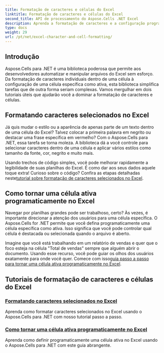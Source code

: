 ```yaml
---
title: Formatação de caracteres e células do Excel
linktitle: Formatação de caracteres e células do Excel
second_title: API de processamento do Aspose.Cells .NET Excel
description: Aprenda a formatação de caracteres e a configuração programática de células ativas no Excel usando Aspose.Cells para .NET. Explore guias abrangentes para simplificar suas tarefas de desenvolvimento.
type: docs
weight: 29
url: /pt/net/excel-character-and-cell-formatting/
---
```

## Introdução

Aspose.Cells para .NET é uma biblioteca poderosa que permite aos desenvolvedores automatizar e manipular arquivos do Excel sem esforço. Da formatação de caracteres individuais dentro de uma célula à configuração de uma célula específica como ativa, esta biblioteca simplifica tarefas que de outra forma seriam complexas. Vamos mergulhar em dois tutoriais úteis que ajudarão você a dominar a formatação de caracteres e células.

## Formatando caracteres selecionados no Excel

Já quis mudar o estilo ou a aparência de apenas parte de um texto dentro de uma célula do Excel? Talvez colocar a primeira palavra em negrito ou destacar uma frase específica em vermelho? Com o Aspose.Cells para .NET, essa tarefa se torna moleza. A biblioteca dá a você controle para selecionar caracteres dentro de uma célula e aplicar vários estilos como tamanho da fonte, cor, negrito e muito mais.

Usando trechos de código simples, você pode melhorar rapidamente a legibilidade de suas planilhas do Excel. É como dar aos seus dados aquele toque extra! Curioso sobre o código? Confira as etapas detalhadas neste[tutorial sobre formatação de caracteres selecionados no Excel](./formatting-selected-characters/).

## Como tornar uma célula ativa programaticamente no Excel

Navegar por planilhas grandes pode ser trabalhoso, certo? Às vezes, é importante direcionar a atenção dos usuários para uma célula específica. O Aspose.Cells for .NET permite que você defina programaticamente uma célula específica como ativa. Isso significa que você pode controlar qual célula é destacada ou selecionada quando o arquivo é aberto.

 Imagine que você está trabalhando em um relatório de vendas e quer que o foco esteja na célula "Total de vendas" sempre que alguém abrir o documento. Usando esse recurso, você pode guiar os olhos dos usuários exatamente para onde você quer. Comece com isso[guia passo a passo para tornar uma célula ativa programaticamente no Excel](./making-a-cell-active/).

## Tutoriais de formatação de caracteres e células do Excel
### [Formatando caracteres selecionados no Excel](./formatting-selected-characters/)
Aprenda como formatar caracteres selecionados no Excel usando o Aspose.Cells para .NET com nosso tutorial passo a passo.
### [Como tornar uma célula ativa programaticamente no Excel](./making-a-cell-active/)
Aprenda como definir programaticamente uma célula ativa no Excel usando o Aspose.Cells para .NET com este guia abrangente.